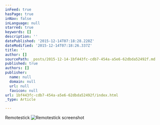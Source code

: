 ```yaml
---
inFeed: true
hasPage: true
inNav: false
inLanguage: null
starred: true
keywords: []
description: ''
datePublished: '2015-12-14T07:18:28.228Z'
dateModified: '2015-12-14T07:18:26.337Z'
title: ''
author: []
sourcePath: _posts/2015-12-14-1bf443fc-cdb7-454a-a5e6-62dbda52492f.md
published: true
authors: []
publisher:
  name: null
  domain: null
  url: null
  favicon: null
url: 1bf443fc-cdb7-454a-a5e6-62dbda52492f/index.html
_type: Article

---
```

Remotestick
![Remotestick screenshot](https://s3-us-west-2.amazonaws.com/the-grid-img/p/0a5d9f52abacb6c833da720295b19f5b99cf7af2.png)